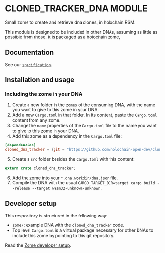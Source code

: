 # CLONED_TRACKER_DNA MODULE

Small zome to create and retrieve dna clones, in holochain RSM.

This module is designed to be included in other DNAs, assuming as little as possible from those. It is packaged as a holochain zome,

## Documentation

See our [`specification`](https://hackmd.io/BKUneWqYSOOgit6ZgKNYcQ?view).

## Installation and usage

### Including the zome in your DNA

1. Create a new folder in the `zomes` of the consuming DNA, with the name you want to give to this zome in your DNA.
2. Add a new `Cargo.toml` in that folder. In its content, paste the `Cargo.toml` content from any zome.
3. Change the `name` properties of the `Cargo.toml` file to the name you want to give to this zome in your DNA.
4. Add this zome as a dependency in the `Cargo.toml` file:
```toml
[dependencies]
cloned_dna_tracker = {git = "https://github.com/holochain-open-dev/cloned-dnas-tracker", package = "cloned_dna_tracker"}
```
5. Create a `src` folder besides the `Cargo.toml` with this content:
```rust
extern crate cloned_dna_tracker;
```
6. Add the zome into your `*.dna.workdir/dna.json` file.
7. Compile the DNA with the usual `CARGO_TARGET_DIR=target cargo build --release --target wasm32-unknown-unknown`.

## Developer setup

This respository is structured in the following way:

- `zome/`: example DNA with the `cloned_dna_tracker` code.
- Top level `Cargo.toml` is a virtual package necessary for other DNAs to include this zome by pointing to this git repository.

Read the [Zome developer setup](/zome/README.md).
